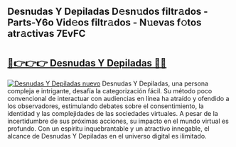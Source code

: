 ## Desnudas Y Depiladas D𝚎sn𝚞dos filtr𝚊dos - Parts-Y6o Vid𝚎os filtr𝚊dos - N𝚞evas f𝚘tos atr𝚊ctivas 7EvFC

# <h2><a href="http://mb3qk3.tromn.icu/?c=Desnudas+Y+Depiladas">🔗👉👉👉 Desnudas Y Depiladas 🔗🔗</a></h2>

[![Desnudas Y Depiladas nuevo](https://i.imgur.com/pEAQMta.gif)](http://mb3qk3.tromn.icu/?c=Desnudas+Y+Depiladas)
Desnudas Y Depiladas, una persona compleja e intrigante, desafía la categorización fácil. Su método poco convencional de interactuar con audiencias en línea ha atraído y ofendido a los observadores, estimulando debates sobre el consentimiento, la identidad y las complejidades de las sociedades virtuales. A pesar de la incertidumbre de sus próximas acciones, su impacto en el mundo virtual es profundo. Con un espíritu inquebrantable y un atractivo innegable, el alcance de Desnudas Y Depiladas en el universo digital es ilimitado.
